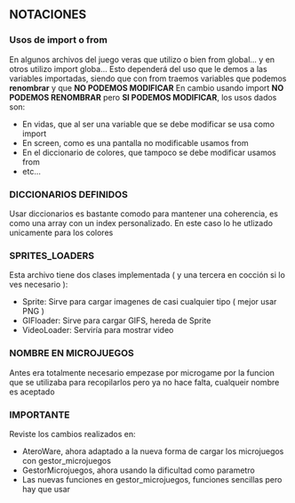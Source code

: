 ## NOTACIONES
### Usos de import o from
En algunos archivos del juego veras que utilizo o bien from global... y en otros utilizo import globa... 
Esto dependerá del uso que le demos a las variables importadas, siendo que con from traemos variables que podemos **renombrar** y que **NO PODEMOS MODIFICAR**
En cambio usando import **NO PODEMOS RENOMBRAR** pero **SI PODEMOS MODIFICAR**, los usos dados son:
- En vidas, que al ser una variable que se debe modificar se usa como import
- En screen, como es una pantalla no modificable usamos from
- En el diccionario de colores, que tampoco se debe modificar usamos from
- etc...

### DICCIONARIOS DEFINIDOS
Usar diccionarios es bastante comodo para mantener una coherencia, es como una array con un index personalizado. En este caso lo he utlizado unicamente para los colores

### SPRITES_LOADERS
Esta archivo tiene dos clases implementada ( y una tercera en cocción si lo ves necesario ):
- Sprite: Sirve para cargar imagenes de casi cualquier tipo ( mejor usar PNG )
- GIFloader: Sirve para cargar GIFS, hereda de Sprite
- VideoLoader: Serviría para mostrar video

### NOMBRE EN MICROJUEGOS
Antes era totalmente necesario empezase por microgame por la funcion que se utilizaba para recopilarlos pero ya no hace falta, cualqueir nombre es aceptado

### IMPORTANTE
Reviste los cambios realizados en:
- AteroWare, ahora adaptado a la nueva forma de cargar los microjuegos con gestor_microjuegos
- GestorMicrojuegos, ahora usando la dificultad como parametro
- Las nuevas funciones en gestor_microjuegos, funciones sencillas pero hay que usar